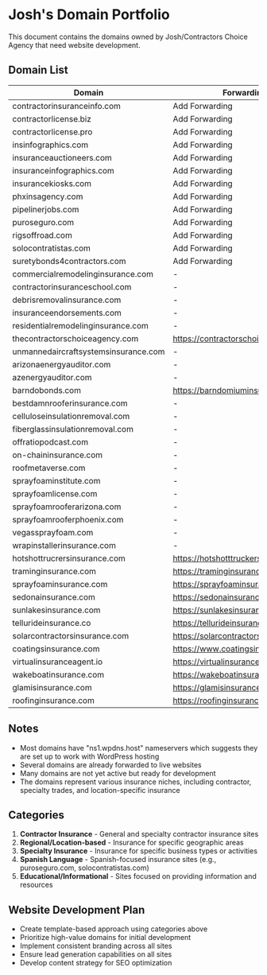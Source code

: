 # Josh's Domain Portfolio

This document contains the domains owned by Josh/Contractors Choice Agency that need website development.

## Domain List

| Domain | Forwarding | Status |
|--------|------------|--------|
| contractorinsuranceinfo.com | Add Forwarding | Not Active |
| contractorlicense.biz | Add Forwarding | Not Active |
| contractorlicense.pro | Add Forwarding | Not Active |
| insinfographics.com | Add Forwarding | Not Active |
| insuranceauctioneers.com | Add Forwarding | Not Active |
| insuranceinfographics.com | Add Forwarding | Not Active |
| insurancekiosks.com | Add Forwarding | Not Active |
| phxinsagency.com | Add Forwarding | Not Active |
| pipelinerjobs.com | Add Forwarding | Not Active |
| puroseguro.com | Add Forwarding | Not Active |
| rigsoffroad.com | Add Forwarding | Not Active |
| solocontratistas.com | Add Forwarding | Not Active |
| suretybonds4contractors.com | Add Forwarding | Not Active |
| commercialremodelinginsurance.com | - | Not Active |
| contractorinsuranceschool.com | - | Not Active |
| debrisremovalinsurance.com | - | Not Active |
| insuranceendorsements.com | - | Not Active |
| residentialremodelinginsurance.com | - | Not Active |
| thecontractorschoiceagency.com | https://contractorschoiceagency.com | Forwarded |
| unmannedaircraftsystemsinsurance.com | - | Not Active |
| arizonaenergyauditor.com | - | Not Active |
| azenergyauditor.com | - | Not Active |
| barndobonds.com | https://barndomiuminsurance.com | Forwarded |
| bestdamnrooferinsurance.com | - | Not Active |
| celluloseinsulationremoval.com | - | Not Active |
| fiberglassinsulationremoval.com | - | Not Active |
| offratiopodcast.com | - | Not Active |
| on-chaininsurance.com | - | Not Active |
| roofmetaverse.com | - | Not Active |
| sprayfoaminstitute.com | - | Not Active |
| sprayfoamlicense.com | - | Not Active |
| sprayfoamrooferarizona.com | - | Not Active |
| sprayfoamrooferphoenix.com | - | Not Active |
| vegassprayfoam.com | - | Not Active |
| wrapinstallerinsurance.com | - | Not Active |
| hotshottrucrersinsurance.com | https://hotshotttruckersinsurance.com | Forwarded |
| traminginsurance.com | https://traminginsurance.com | Forwarded |
| sprayfoaminsurance.com | https://sprayfoaminsurance.com | Forwarded |
| sedonainsurance.com | https://sedonainsurance.com | Forwarded |
| sunlakesinsurance.com | https://sunlakesinsurance.com | Forwarded |
| tellurideinsurance.co | https://tellurideinsurance.co | Forwarded |
| solarcontractorsinsurance.com | https://solarcontractorsinsurance.com | Forwarded |
| coatingsinsurance.com | https://www.coatingsinsurance.com | Forwarded |
| virtualinsuranceagent.io | https://virtualinsuranceagent.io | Forwarded |
| wakeboatinsurance.com | https://wakeboatinsurance.com | Forwarded |
| glamisinsurance.com | https://glamisinsurance.com | Forwarded |
| roofinginsurance.com | https://roofinginsurance.com | Forwarded |

## Notes
- Most domains have "ns1.wpdns.host" nameservers which suggests they are set up to work with WordPress hosting
- Several domains are already forwarded to live websites
- Many domains are not yet active but ready for development
- The domains represent various insurance niches, including contractor, specialty trades, and location-specific insurance

## Categories
1. **Contractor Insurance** - General and specialty contractor insurance sites
2. **Regional/Location-based** - Insurance for specific geographic areas
3. **Specialty Insurance** - Insurance for specific business types or activities
4. **Spanish Language** - Spanish-focused insurance sites (e.g., puroseguro.com, solocontratistas.com)
5. **Educational/Informational** - Sites focused on providing information and resources

## Website Development Plan
- Create template-based approach using categories above
- Prioritize high-value domains for initial development
- Implement consistent branding across all sites
- Ensure lead generation capabilities on all sites
- Develop content strategy for SEO optimization